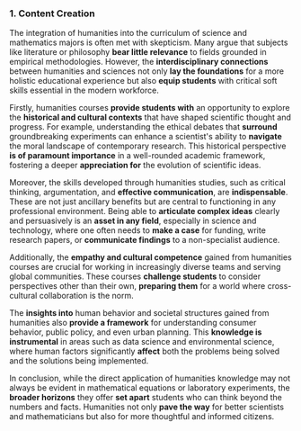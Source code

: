 ### 1. Content Creation

The integration of humanities into the curriculum of science and mathematics majors is often met with skepticism. Many argue that subjects like literature or philosophy **bear little relevance** to fields grounded in empirical methodologies. However, the **interdisciplinary connections** between humanities and sciences not only **lay the foundations** for a more holistic educational experience but also **equip students** with critical soft skills essential in the modern workforce.

Firstly, humanities courses **provide students with** an opportunity to explore the **historical and cultural contexts** that have shaped scientific thought and progress. For example, understanding the ethical debates that **surround** groundbreaking experiments can enhance a scientist's ability to **navigate** the moral landscape of contemporary research. This historical perspective **is of paramount importance** in a well-rounded academic framework, fostering a deeper **appreciation for** the evolution of scientific ideas.

Moreover, the skills developed through humanities studies, such as critical thinking, argumentation, and **effective communication**, are **indispensable**. These are not just ancillary benefits but are central to functioning in any professional environment. Being able to **articulate complex ideas** clearly and persuasively is an **asset in any field**, especially in science and technology, where one often needs to **make a case** for funding, write research papers, or **communicate findings** to a non-specialist audience.

Additionally, the **empathy and cultural competence** gained from humanities courses are crucial for working in increasingly diverse teams and serving global communities. These courses **challenge students** to consider perspectives other than their own, **preparing them** for a world where cross-cultural collaboration is the norm.

The **insights into** human behavior and societal structures gained from humanities also **provide a framework** for understanding consumer behavior, public policy, and even urban planning. This **knowledge is instrumental** in areas such as data science and environmental science, where human factors significantly **affect** both the problems being solved and the solutions being implemented.

In conclusion, while the direct application of humanities knowledge may not always be evident in mathematical equations or laboratory experiments, the **broader horizons** they offer **set apart** students who can think beyond the numbers and facts. Humanities not only **pave the way** for better scientists and mathematicians but also for more thoughtful and informed citizens.